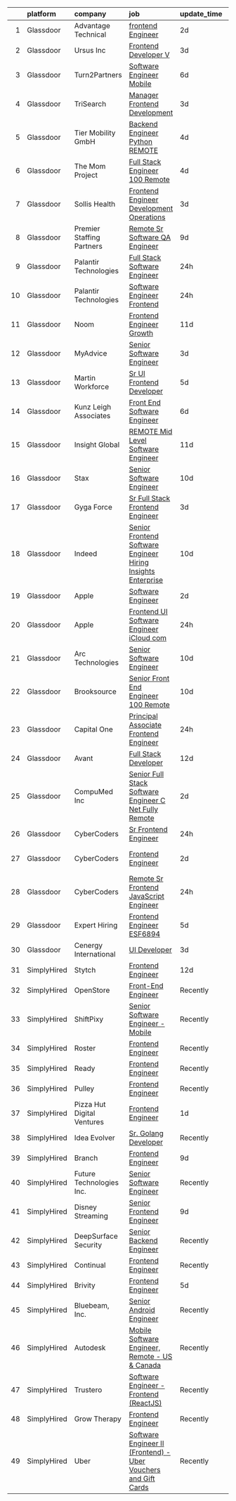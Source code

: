 

|    | platform    | company                    | job                                                                                                                                                                                                                                                                                                                                                                                                                                                                                                                                                                                                                                                                                                                                                                                                                                                                                                                                                                                                                                                                                                                                                                                                                                                                                                                                                                                               | update_time   | location                |
|---:|:------------|:---------------------------|:--------------------------------------------------------------------------------------------------------------------------------------------------------------------------------------------------------------------------------------------------------------------------------------------------------------------------------------------------------------------------------------------------------------------------------------------------------------------------------------------------------------------------------------------------------------------------------------------------------------------------------------------------------------------------------------------------------------------------------------------------------------------------------------------------------------------------------------------------------------------------------------------------------------------------------------------------------------------------------------------------------------------------------------------------------------------------------------------------------------------------------------------------------------------------------------------------------------------------------------------------------------------------------------------------------------------------------------------------------------------------------------------------|:--------------|:------------------------|
|  1 | Glassdoor   | Advantage Technical        | [frontend Engineer](https://www.glassdoor.com/partner/jobListing.htm?pos=120&ao=1110586&s=58&guid=000001815bdf8ad3848fade5c777fbc0&src=GD_JOB_AD&t=SR&vt=w&ea=1&cs=1_3a98e483&cb=1655103786064&jobListingId=1007932385403&cpc=59DEFF8D475298C3&jrtk=3-0-1g5dtv2nur0ol801-1g5dtv2o9pkgu800-1c4608d4067b4da2--6NYlbfkN0CQRQ3eiV4YWjrRS1ho7HVQ9JO8v6Fb3eU0yDOJbdOiEguntuRlpE4-_N6DYLNj-GpVRlBnRdbEr1rylQOgmNWESmwGVUpaTgO1_xp-1jyA9Bon-7S_iNsbLapNemexPLedJXkB5WMBcDvy3fi9SJjJ6G2VwtjFqWu6YSSdLpu21t0rzS7Dnh9IGAoSdfSv8uOm_7ejYE49mOnTcjCEw9kGtqqr1m1F7qhlf7omAbmA4A8EnsJxnr6pmx-mpzWsgitgOPsPYggyl8fOS0yGESK7f5Duqw9fV5g17bYwXrLtGVgBdoNye3U_p2nu8kB7QXmaA0Ic48rSMkTxJRBfUT_NqHg5zxhw3sjhR2x9fnMdIQpt80hOnCrLAfmPPUN9lqD9nIqRWphs2mHTh_JOFAxjGxi8hoOWQ6Te-2KSkBhhs695zZueX5YGm9ieuCDRb6o3Wh_TrpIDZCnWav0CQ0dcCsKevb9D3t7DZ5tgPOsUqb03Ce5-fGF0_YBJhvbVgc4yc9h3GXbax-7VskmXx89soWn-4ON83WKKlcDQyKqDAPAvi-XyjJLeVvK2bLbqHMA%3D)                                                                                                                                                                                                                                                                                                                                                                                                                                                                        | 2d            | Santa Ana, CA           |
|  2 | Glassdoor   | Ursus  Inc                 | [Frontend Developer V](https://www.glassdoor.com/partner/jobListing.htm?pos=128&ao=1110586&s=58&guid=000001815bdf8ad3848fade5c777fbc0&src=GD_JOB_AD&t=SR&vt=w&ea=1&cs=1_a8b9da68&cb=1655103786065&jobListingId=1007930027500&cpc=1FDE87803EF93CD3&jrtk=3-0-1g5dtv2nur0ol801-1g5dtv2o9pkgu800-6e19265e142a687d--6NYlbfkN0CT8vBT9H5mqECx2dfLV_FONLPDKpIRssxVwtj05Tmm4rA5I0VNOPdM1oYsK66ov5qBKtAXQ2mWW4-Ho7SuMQBbukzWVbd9Dl8tFBEXLcj-hfuv3LdSrDYlYDY8T0wNdLAe2nD-dv-UKcG6lKMAHqGU4FJaIsW6vxXka8FZn8KIQhlth6kBd3AeuuaquJ_4eUixFflteib2n_bYelCIFCrAdauQyl1949TFC6gm9Wp8ZF94zVGbfC9DQhneYwRM9veksMjkUFmc4Da6klOTw-DaYslX7_FEvJdnc4zZxVw4HEqYKqTlNY9AyByUt0GCv3Mgy21rZnbX5EDrsQ3jar55b3a0RDCv2JJqrz4CuqccLExwLzHx7eoEUvVlLaKDVJ7vaV-RxWaKMKeAmWN0ckJTbH8rONVJsCdoy6tMvU7nc9Ov0BekqfkEHsj9zS_Mb9aIIQBOfB-nUotSBU020zHTb2XIQQAjcsZR9ZMZaDYJW8b0p0V32qANgx_sR8IxLvUINNdqiqAD2dCcyhE7gONkYZuFUp-r-ZbY6GBNF06nwtqGV_LyzPf-PjnNX3tPyyIBsByt6zumrUgNbJEGTYL1ikWnnHlRYGSNr7VaFf5tjWCDtQ2iIhbqjiiqltaBNubHvFySGJnSJiicA40qyVa2uhCozDwMR8_VdJ0fhfO3zDmGbLQHtasQpSe5hcsQtipvn6FBkb5LBQaIWiJ-W86b79BztcmPPhEspx2PmV63VoB96ejv9AXW0lCXiOCRUOhbOyd6o8r9sa0tE3gfTpons2qvJBEMPDE5W1ud9gI3uYuyhywhtaEW3EY1z53cIt8M9Cew37b53Y50JWbxVhK0pFdDbtsnRnRHM7Wtt30UcuDnoPY3lpJ8tLJUkB9TDuNEKAPzronQbqQdExXm9reHavuCJebg0vV0wuLtlpBHY6dYanqbNCvRY_tgTakTDfsxSZUlwOYuvZgmLjubscTvKKD454yP0pXCibfoS3pzzUrFrPdO2T5ihzotVKzZNdM%3D)     | 3d            | Burlingame, CA          |
|  3 | Glassdoor   | Turn2Partners              | [Software Engineer  Mobile ](https://www.glassdoor.com/partner/jobListing.htm?pos=126&ao=1110586&s=58&guid=000001815bdf8ad3848fade5c777fbc0&src=GD_JOB_AD&t=SR&vt=w&ea=1&cs=1_a42d5eb1&cb=1655103786065&jobListingId=1007920568619&cpc=8795CF9063CD573D&jrtk=3-0-1g5dtv2nur0ol801-1g5dtv2o9pkgu800-978d5e3c67862774--6NYlbfkN0Dc3jGFnFwn2liVCl9Sl5MDTubFyvmW0NjAwwVf1SZ-At_XFhhAtXFeUBZkQK7ZJU52mrJx-y3FWNkxe6OvprR6dS8gwY0j-AwllEfQNmNz09jAKJeq1aGPEsGjd-ymWDzijwXmI_ETKM2YOL4DvaZhPsRrgA4SPvNp0OzLJN8YqyQE3mD3XIAw4dF2ldvmncSw4Z1gJSwlyuCMW3buPCGi66FQDABOtt9xjh3X9j9Drnw3zzoW8QExByj8mMPDsCCjFxc38JJkNqW06s610X9EirXrlbZTdP6MQJG5A77ESV4Un_y_ppzVZ9JQ0kf_J4PFYyHlmHxGotFOrjQVxAuyOZGauBAVf7d6vBuSnlrOcqwKW8lwTbSLzQTIb2BGadKUzYR_J0IQMkquGsDt09C2P5GpWDO00QPNblpenk5uRrPsPsmHZMv8c__G3glA8Xc9HVKUjbjIDvv9iOCSRuNb65QS9dm3_m5xOxQ28-BjyjWChEgv7HSblCho1rrtC8MD2lScB2XHaQ%3D%3D)                                                                                                                                                                                                                                                                                                                                                                                                                                                                                                                 | 6d            | Remote                  |
|  4 | Glassdoor   | TriSearch                  | [Manager  Frontend Development](https://www.glassdoor.com/partner/jobListing.htm?pos=116&ao=1110586&s=58&guid=000001815bdf8ad3848fade5c777fbc0&src=GD_JOB_AD&t=SR&vt=w&ea=1&cs=1_174a22b0&cb=1655103786063&jobListingId=1007930108437&cpc=C63BD00756FD6F58&jrtk=3-0-1g5dtv2nur0ol801-1g5dtv2o9pkgu800-1fb43ddbd16200c7--6NYlbfkN0DJ41dufiW9-_d3VmOZHcpuez4e0Bu4X9T9KlT8_BkKDTCpIQbqk84Vut8YIlTyJcOdefnYfitVKRobzW5NG88V_4cwDMjyk2_WcuU5IBOqVoe13843CMmnekmYzuLZBMtO3Jw3C_1GVihO27h9iyhMm_rpHkx1_xgmOrZ3roYQynvHyf5SIxi4sYdE7adpc5CvYEEfGM4BxjQrhaRLrWztioISjnf_Y4nH6AvCN54mQVNk4Nh0cFKjkcIO9RE7ETgUF0mPrWDUiD5RzLyAzEyPtX7DsdO3RxJ9Z2HMuwOTRSVotEfQazoNtaofYaUtbdZ80tp0yUWurKUWZA2r3nbx3dK1CWhF2GPErXk9Xe5eAhUtHJmiELiuLTkRsq7SehqL9s6sqivx3VvzSTxiqrX7r9L0sEClju9ATvy3yqN3hiWyQ3QQjUqbxzHjQKHgR1xkxobkpSRAQQ_RvffZgolnFwswM3QjPqqg4P4DSOjaSESeDporkNBvvUyF2OByMEZrN3-UnMpI5VzR7Tg2qGy6)                                                                                                                                                                                                                                                                                                                                                                                                                                                                                                          | 3d            | Boston, MA              |
|  5 | Glassdoor   | Tier Mobility GmbH         | [Backend Engineer  Python    REMOTE ](https://www.glassdoor.com/partner/jobListing.htm?pos=110&ao=1110586&s=58&guid=000001815bdf8ad3848fade5c777fbc0&src=GD_JOB_AD&t=SR&vt=w&cs=1_d211b892&cb=1655103786062&jobListingId=1007925659473&cpc=8795CF9063CD573D&jrtk=3-0-1g5dtv2nur0ol801-1g5dtv2o9pkgu800-65c3a6c52570333a--6NYlbfkN0B_tOCTaLK7pkSv4KMSH0_Ee1gDJXJCRwxGY1FT9VtS2Wh_1GheLFkjGLq78LwEcGNO0zeaGKSXLZNfWNCzjtOyvF6Q5aHkBrb5SHG-4v5XQwQwdpO-g3mBkMh-m-mERAJbVNbdCF6XglGDXNBxxeTvwSh4K87B6R6_bPEGdDUXoT5j5HH0s6lISTXK8cqK1-019mWwNQBHHcl99GEx6nV5DpIl2lMkOurQzPao34lpF0N_yAaOTUoz6sx_KQiN38o98Bchn0vIsdFJaa9y5F7WhUTXo_3JoMsRLDlSmeMoIlazv1oVSf4P0AFXYfQWkqVvmduc1wOeJ-k20aqzYx1ByC_x5MQzcUkSSoXu89MnjsobSrCjnqICb-hxn-FEhLJYzY3ZZDvf4PAIwlc1TUotbC9pWKDcdeO-1MLMOJGEVI-5REzSmfzAfnSDsnQ9Z5gptqUXUdtuEXdZgX8H9KNltmivPjIF8V-shnvsxOwwYw%3D%3D)                                                                                                                                                                                                                                                                                                                                                                                                                                                                                                                                             | 4d            | Remote                  |
|  6 | Glassdoor   | The Mom Project            | [Full Stack Engineer  100  Remote ](https://www.glassdoor.com/partner/jobListing.htm?pos=117&ao=1110586&s=58&guid=000001815bdf8ad3848fade5c777fbc0&src=GD_JOB_AD&t=SR&vt=w&cs=1_4744cae8&cb=1655103786063&jobListingId=1007926574542&cpc=56C4EA4A1A191A49&jrtk=3-0-1g5dtv2nur0ol801-1g5dtv2o9pkgu800-0eedc47b5d8e459f--6NYlbfkN0BDp_epf89aHDQhKpPegNJQ_ldQpEFZQsM9OcONMGxWx6pU56EKHF58QjVdAUvn2gVSZ3J5OnRAfhezFfkEcXimapI_2MM5odiVORnmYH9NdH0VKIACK0uNa8YIzBsxA2PRaFBkrUk27LWFY7YlvhjKx-kcKizDm0vcZG68BGAo5pcGqWGbiFOUisRlGAL13CN0UfDxz-AEanMxiFAwOPbUuj4bX0_TYhoqfv2gsgPjuIrNm4F40lUKYBD4K_hxP87tJJU6JuCMrnNfQYDtukMjnTN4M3w3e74lJnZU3Di-tZYU6Qw3nvBMQJV0UMXz68gaT2u892oNVg57ZdflFEhYJL8dCJFV3g2HfR78Qe6VsIv0mhpj-S-xjdhWZbOBr-w_Xo1T4ZW_x5tcqXniMrAgeAG36PH98pc0Yl-CN_Ljo2Ow1udzCXttZ6HOWDpCyd_T3UR1ZcMKPc5-K-ph6u-PMDxV2BD5a_t55YsYpwE1zUcdLf-guqpcrKVpPqTJjFu4koFWoPdGdxPPKSvy5W-CmrnJOEHzi8rsOZoMRb2L-5zwHWoCLF9H-H3DYi6sWOgQBCj7jmB9dQ%3D%3D)                                                                                                                                                                                                                                                                                                                                                                                                                                               | 4d            | Remote                  |
|  7 | Glassdoor   | Sollis Health              | [Frontend Engineer   Development   Operations](https://www.glassdoor.com/partner/jobListing.htm?pos=101&ao=1110586&s=58&guid=000001815bdf8ad3848fade5c777fbc0&src=GD_JOB_AD&t=SR&vt=w&ea=1&cs=1_c5a881aa&cb=1655103786061&jobListingId=1007929709162&cpc=AA7790897323AD50&jrtk=3-0-1g5dtv2nur0ol801-1g5dtv2o9pkgu800-612657cf7cfc80ec--6NYlbfkN0AskZT7SB6kLzP2TNIiysP2VthSGSlW3Ss6H3zkxWAVpFEOZOG6ZkM7mIbwqoBkcUkCkWuuS8xTNGIjTgZ7A2lDVq3zkkY6hCiX5k3JsgTXzY3w-ebWtGemUuz2PLg0laOo5h-Yz7qvIT6Bi0iVQCUwXdh9RrD588-r0_cpCNtBR2Sk3YP_5xajTo7jM0xbCVNx7-MJJGPeCCL-peNfTiBS7XTVO5mWXq0qGV4IwKm-vH4IEhYZX_mSrw5nAQHn3ibEhvjA0XC6mdTE_JlE0X_1uOGuGuF9GBsksfzrUe1P87myBd2yVw9tEQceCgOf5yCxSM8pPY8h-cReo6bhOBp-7xm6gUV5TRraOAMShNx0TQRgiJjh_AWjBcqzhbZuWoLwBoBng41pGgqQ9I3nPPMaIeYtVdLKqaDTNpuQ3rPv9JCOSuzI_ywVlR12wgXy1tI7emqdu982iopwsS6vTdMw)                                                                                                                                                                                                                                                                                                                                                                                                                                                                                                                                                           | 3d            | New York, NY            |
|  8 | Glassdoor   | Premier Staffing Partners  | [Remote Sr  Software QA Engineer](https://www.glassdoor.com/partner/jobListing.htm?pos=130&ao=1110586&s=58&guid=000001815bdf8ad3848fade5c777fbc0&src=GD_JOB_AD&t=SR&vt=w&ea=1&cs=1_c7f27a7d&cb=1655103786065&jobListingId=1007916760712&cpc=7F6F94E2229B3AB5&jrtk=3-0-1g5dtv2nur0ol801-1g5dtv2o9pkgu800-edd296566df90fb7--6NYlbfkN0CyyT-f4oNMZz8hL4LR6EcDrl5vB12i7SyJpvAxFYk5ESjE9CwDanhb7km0chTKgrmnRsv7qmGC4j22yNDzX4D0Kr1--TxAC-9g5IYFMqkGj7YXomS7Xm_RO7Mi-aRhPqwJtezWP5To12Af4r35-_TVZCM-Karv2xZ1gj6bCW7UO_w5_uvdzWuL_r7qjltBJ7UaWqDgoFNN4RvD1qaXAyq4SHo0Bk7MuguKlg8-XpR9HPRHWhx5_JZNGYjj48YiVIlBunVhGoOSPlfcsyOdGbl2c5DMwVSmYivB4SGafV_D8YSf1A3l2wmgxECw1X99-lbSnz_Qtfsha9E2W75PSiruTIVmbG4S2iXuvZ0LmDIN4QWVlQvsSs1aWCr77_pFgFEpUPyw0PVFVJYNs3z1IxTGyPufzt8msHXULVPi-aCnLXP3uO2eD8dBIsF3I5Fuv0S7N_QnvBSMh9NjOj6RpFer0Y0NxdJWqTo5l7x2t3uBUfF9j0obldWwMSoGlz7NSq0IcCuHIQti6gbSedPtFgOc)                                                                                                                                                                                                                                                                                                                                                                                                                                                                                                        | 9d            | Remote                  |
|  9 | Glassdoor   | Palantir Technologies      | [Full Stack Software Engineer](https://www.glassdoor.com/partner/jobListing.htm?pos=115&ao=1110586&s=58&guid=000001815bdf8ad3848fade5c777fbc0&src=GD_JOB_AD&t=SR&vt=w&cs=1_4b29f668&cb=1655103786063&jobListingId=1007934686985&cpc=BAEB662971763A76&jrtk=3-0-1g5dtv2nur0ol801-1g5dtv2o9pkgu800-cbd26aa1cbc05566--6NYlbfkN0Brd2bbJv--kwJLf5E6dthOUocw0FyT9949Kzz66cUevmgVuLUFWYj_raqBL5h1rfajm9e5xrQ56Nr18KsFY7aoASKBqofqgKVGWaOHKeTfEeCAfXwet8Q53w8WGrf7QHjaXWz05-cocsyBNiwDP-NdhuERxBceBEve3W-1uNVcSmTweNFJ5DmUvWPvN-YgneLxsurjkIHXx5yw_osCshz6S0kPfTRQZpDJE6-xGCBy8a-UewP1xnQM76HBIUWL146OkPmJAXOlm2X7irhtD7rsxhSDh8fA6NCTNThNY8wpowh20kbMbl6cfwRrJrjQE8twTLIQvEXxiiOBXyf3uSIsHqfz3rbarHxDo2DH5ThfJ2gHIL7rVJtpSTmSBJWf9h7dS36A3Cp8Uhk_8MVakOsivOupkFzCs3ESX0HWrWqWFyr6l1Ylkceu)                                                                                                                                                                                                                                                                                                                                                                                                                                                                                                                                                                                                                | 24h           | New York, NY            |
| 10 | Glassdoor   | Palantir Technologies      | [Software Engineer  Frontend](https://www.glassdoor.com/partner/jobListing.htm?pos=113&ao=1110586&s=58&guid=000001815bdf8ad3848fade5c777fbc0&src=GD_JOB_AD&t=SR&vt=w&cs=1_eeeba762&cb=1655103786063&jobListingId=1007934687028&cpc=44CD5376B8534B8F&jrtk=3-0-1g5dtv2nur0ol801-1g5dtv2o9pkgu800-d281f8212967dd64--6NYlbfkN0Brd2bbJv--kwJLf5E6dthOUocw0FyT9949Kzz66cUevmgVuLUFWYj_raqBL5h1rfajm9e5xrQ56MmZv13OzL5EBoVHQk0z4p1RYBGp0Q4TLIRASxy8v0rb8DFFR6vmN1Fqr7zkWuH3Fq2Ap4TK2FxBq-xi03OwaadP4T5gM-u0cp_F0JprbBFJQvxMwJ4D9bJe0NKsRjZ1gbdTzqSq2BXFO8QoOvAJb2kdubh5-3RxGIDaSm5IIY1pAbHkhs6LKIpEoV3TFjhlHnjC_Zgeq3_ULB5LqZlybb0sujMqTbfuXOCD9c5v9kIW7yOW6yNf-xJow46-rxs8kqVR-16UfUQFjcocOo7PZmReItOXoy3fY2i0zlQMMyWQG-B4qkvBbMOcb8zM1HYeB4ZHIJJDCRLqi9oIDMAni-W9DC3l4COb4CihSrCEqgPW)                                                                                                                                                                                                                                                                                                                                                                                                                                                                                                                                                                                                                 | 24h           | Denver, CO              |
| 11 | Glassdoor   | Noom                       | [Frontend Engineer  Growth](https://www.glassdoor.com/partner/jobListing.htm?pos=109&ao=1110586&s=58&guid=000001815bdf8ad3848fade5c777fbc0&src=GD_JOB_AD&t=SR&vt=w&cs=1_dd80cf08&cb=1655103786062&jobListingId=1007910128941&cpc=DE56C24FF6DEC286&jrtk=3-0-1g5dtv2nur0ol801-1g5dtv2o9pkgu800-69a67ca697010a4a--6NYlbfkN0AjMFp_ezpzrHLr4sq-SQAEo_r3J9ONvXwdD9Yq9WI6NcwPtXUXnbVJqOWqEdib6aCtGmnFVacY0MrZNxmFwRUru4m80FTLsTddlTJk2Svs1Bh8NMr04BZnl7TTvdpxLAQTqlQmwjXNg5PZcecoHhjZfsy0-yrEcNJPgvw7Gp-V7J7k8L4eUIzRLweVmR18GoZF_SX-g5D7DzsuZBCjezmuV27diSncdC0TLhevq48EaluxzzwSZiFH9wffCw4f6XqAtTL2v9kRaN0VqI7_05b4fUzNMvMDxviy2H_eUAIS9z5unTNMhPUBRMxumueu32fYoy_NCI75MUnfMyn52SCWc-Dn6Tmq7I4LwFBHQOJiJ48p83FDczIY1FRTzErZeGX76A9xIydV-0Qi5DcfBMCRxasXtcJBryYXIhmceCbyAOKlSMbJE8FVuqGWMDIu5edzMHRQx8l11VJS_VaonLc15Hpsakq3mJUQumiSKe5NOZH344MouYl_xjEY2x9526fiYGSkQi4sSg70avKUyF6U18KEZ1737vz3HrphRtEJRX_5CXkVKxiteQUh81s-tiCwKf692ivGuFKJ6BbB0kmmgSdvn5Tpcos2hKp_dYWjrKfHU3Xwt50ZImMEcfbfOMyPmes8OzxezSRsNS4QTFVAoAAyTnwQNiUiA_Kr2ZiSxcjVoU4c0ETorraWsrNrvcxFFzfQgiJ6aH0jR6lZTWjZmxofgrTNiu-MFaA9x3AN83AaMFAhJekWYDqKDpZKsrXS-rdAPiblor7iWYoieOitwOysjfDN5CyS0ZzuYh9uK7K5lRkZ6-wZvqE2OZqvNwKkz1YwghTnC327DcBXlun4eDIDfhebDaPKQ3j6KUFAs8S3ESpzEG5EHHqjUh1KrkH0D-gVm0onbA%3D%3D)                                                                                                                       | 11d           | Remote                  |
| 12 | Glassdoor   | MyAdvice                   | [Senior Software Engineer](https://www.glassdoor.com/partner/jobListing.htm?pos=104&ao=1110586&s=58&guid=000001815bdf8ad3848fade5c777fbc0&src=GD_JOB_AD&t=SR&vt=w&cs=1_4bd717e7&cb=1655103786061&jobListingId=1007930544496&cpc=0AE43CF55DD5119E&jrtk=3-0-1g5dtv2nur0ol801-1g5dtv2o9pkgu800-4ab342d53e745904--6NYlbfkN0CCbOqLFAkE17MDkfB5QkeK_R8bo7qf9dndHNr_grrY-FaXAyxrjkRYlskPYvUo0nh1RlfzUaqxvuCMumqp2oqj6NsgjGtkpMjub4FUVoFpJciNMCfeJtLgmztq6wq6TNK1yTrzb9_GeX6dJa7nSnih9VijsCCRM0pBfYv7foGbYOj-uXLDHmksn15P2A7gCE4ZsjG50aMYmrgO5ASsQRAib53C-uGGbooWKou209EHB8c_ajYlb4oULSJ8KEAC7xT7lWXUltoIWTpolw4inHfMUTIMA8uOlsZCaxY7sKEFq-dKYTRXF3cmNshDKVqox25kheZ4zpXWImYdLtBnWpKJ_qnby2AVVfYiqjq5y41oDjLybS6fE1AQyFxwpPKkpsWmCf5rokdPvRC0tzMKsdSRfYN_Prxud_gixZMERojKJfaLXpCcSUCmwlSXnITZAaM%3D)                                                                                                                                                                                                                                                                                                                                                                                                                                                                                                                                                                                                      | 3d            | Lehi, UT                |
| 13 | Glassdoor   | Martin Workforce           | [Sr  UI  Frontend Developer](https://www.glassdoor.com/partner/jobListing.htm?pos=112&ao=1110586&s=58&guid=000001815bdf8ad3848fade5c777fbc0&src=GD_JOB_AD&t=SR&vt=w&ea=1&cs=1_d62adbdd&cb=1655103786063&jobListingId=1007924178215&cpc=C17E88BEEFAF6676&jrtk=3-0-1g5dtv2nur0ol801-1g5dtv2o9pkgu800-52d0e025fd71f8fa--6NYlbfkN0BAnXLjUwbR7LBHhCcBSn_NgtH3YW4eF8cFpakyIhC5-Xqkka0fZ4k23toJXCoLKcl8qezvvOt6l9i99Pof7x6ngYcE48DAvNGy0ZQsDEsgF6a8pCc2JVv8EwQp74UnDAtmsXTO2trqCTklgaG3jB4d8rsbs14O5OV3r_a0SndBhT0I0CRqaVSfQ85wWkT4wn9GcuzJhwiuIhrO3pdo6wpSDBtkRzS1me_hGRzsAlrJYYWOEFTYW54U7deaKKrmIkU1Eo2hUQVLbH_E8qMSzyX8Yc08BesBIPzL5q1OWQB5j82ahFfWteeAFva2P85lEf1do-Pi8ATbEfetueYRSmx35X3SMYIyPSRy_BS1lbHXHUuCwZUK4ImYWkmfnwbAqgxibZOfvuukOMlJsoO3pBJyL7vAAnzMQQt-QkNKnYup4aadppqa2qrXtUpSnoXjF75t7nYoiDf_xCElFZyvLtiydI0d6NarlfZ4d0JeLY6ELueh8ZBHRKWObctBeTeoVNlywpRW8zQkWQ%3D%3D)                                                                                                                                                                                                                                                                                                                                                                                                                                                                                                                 | 5d            | Columbia, SC            |
| 14 | Glassdoor   | Kunz  Leigh   Associates   | [Front End Software Engineer](https://www.glassdoor.com/partner/jobListing.htm?pos=106&ao=1110586&s=58&guid=000001815bdf8ad3848fade5c777fbc0&src=GD_JOB_AD&t=SR&vt=w&ea=1&cs=1_41622fce&cb=1655103786062&jobListingId=1007921014497&cpc=8795CF9063CD573D&jrtk=3-0-1g5dtv2nur0ol801-1g5dtv2o9pkgu800-c19d9ebccc4ef3a9--6NYlbfkN0CG0MOFnlYlPQ1Ern0f6lCNr2JCUFSORbPgdH34SplLN7hoBEtp_0PRK-IYXHBkYDzl-DaRLyzOG_Dcx-2NP1fCwXA70OatxoIGr37daSx1IyH8KM-IJ1Tc9qE9-UOtxAFamSA--GwEzXE-boS78acIxUwQg0t0owvCTC8yoxnb244s1CP_3GWOO6AlmG2u3Il9WrxSq85UJMGsPhSVoBBYAEpV-CHB7H_-MRQDpknom69FCwkXCHbuiStRkinsNum3mPDvNS3HXhezmmURC2RN72WUSmaO7ndAHYcu9UiIhUBQgj8cep7_XJCZal6Y4Pb-5qqmDhHg6CZ6iNpW83PO_97N1HS8YPLDHpAPPJQI528qLcSzRRlCEdLTtSsFUCcdW7CDfMQoFdzGD9qy4PvN7fpJccx2Iz6b1QBX6sTWpTld6mN1pCsFsaKMK3BOzqC-Ii8G52yImr8sSPuQq0i8B5NcQ4ZtVE3vPs_jn7zuzYGiFigzxalimAjRHOtgMhw%3D)                                                                                                                                                                                                                                                                                                                                                                                                                                                                                                                              | 6d            | Remote                  |
| 15 | Glassdoor   | Insight Global             | [REMOTE Mid Level Software Engineer](https://www.glassdoor.com/partner/jobListing.htm?pos=129&ao=1110586&s=58&guid=000001815bdf8ad3848fade5c777fbc0&src=GD_JOB_AD&t=SR&vt=w&ea=1&cs=1_a8546554&cb=1655103786070&jobListingId=1007909331941&cpc=AC285F3A3ECA6BB0&jrtk=3-0-1g5dtv2nur0ol801-1g5dtv2o9pkgu800-b7dd984bd5d48eb8--6NYlbfkN0BKkHZu3wF05EeDimN_p6sYpKCMArvwa95YdH7UpkaBCu2g2OpkFKmYupHC6ru09IPJgEHFCM_7Tw_kgeU_8LG6BepXXt1tFqippS0sYcPdR-KwhWpfsqmKO9yAYNVE3UM1rnue--B4BzP4NusXAOzDvaCcUtMuuFHAkuIEOnoPNtGuOJQclWXUXrumHWL84PGx-cbHwr7k81oW16sVpkiWy1QbvMg8ffqbzKrPlffVp1QL40f5Hnw-CyKyqESS98xT_gG7ylVjuBXqN0r55_wNPvgRk8AvAUW3s3FUI690Q5UlOk4zW4ASlTA0PBfuTJlwMfsCbrML9H-1gn9Pc-c6ugpz7VY61svC8X2-sdEX1jLE0Rtoc05VQGv2y2SmjZfjgC95oIlcX0TtX8zhreMdDtAyVHX7h2SM4ciH5doUhhIjfntkV6rEMMXLTZhLqj1CEMHTe6g13UhXC__o8ma5xPECZXS7qmtgNXVKugNNrWWqJWnnE4in7RTUr6842QB8YHDRN9cooPqhdYXB_80R)                                                                                                                                                                                                                                                                                                                                                                                                                                                                                                     | 11d           | Remote                  |
| 16 | Glassdoor   | Stax                       | [Senior Software Engineer](https://www.glassdoor.com/partner/jobListing.htm?pos=103&ao=1110586&s=58&guid=000001815bdf8ad3848fade5c777fbc0&src=GD_JOB_AD&t=SR&vt=w&ea=1&cs=1_a4d978c7&cb=1655103786061&jobListingId=1007913595331&cpc=39EF89E0C6A5CFA2&jrtk=3-0-1g5dtv2nur0ol801-1g5dtv2o9pkgu800-fdff5e42545d7dec--6NYlbfkN0ALcuIyRlzerC78lWIaw8kUTRQHvNlW6IuMHNZWRyhpwa5m8O2bMep8hV6AUE2uXVmtZTVH7wKCTvgMM1o4Q56HSR4EyhpVJe4mnibl7hTiH-Xlxd_UDx9ZnvcUclLLPMZAVg9IMWMNmSjaRn-2FBtf4HyLD80fEpkITStqMHmqTVxWdgqK35aPEx3ACJ-Ev7gtUsnPZIAbmqd10chYsR1h47TkZrWAyXY9DaUkqENd6rw3K6MTszx4O2mEan0E-DXV6RPZTIsrGSUdJBznX26dYG67Bfn42R5u46KV_gYKMfddqqb5p8J824_LqJg1iSPJ1nlFK0UkHLAUbr4C2Gwn7Gs1THWqc-UfYs52Rh6hB2K9HQ7ELETyx7sZqO7mpaV8ORVoMcFB3dHi41wbApePHG0R88u5Gf920EWFp5TclSep45Ehe8nmOXHXGHxFtDkwMu-eLqSEY-P832eVhvOat3pfgrjpSGI2icV5CUOWZA%3D%3D)                                                                                                                                                                                                                                                                                                                                                                                                                                                                                                                                                   | 10d           | Remote                  |
| 17 | Glassdoor   | Gyga Force                 | [Sr  Full Stack   Frontend Engineer](https://www.glassdoor.com/partner/jobListing.htm?pos=107&ao=1110586&s=58&guid=000001815bdf8ad3848fade5c777fbc0&src=GD_JOB_AD&t=SR&vt=w&ea=1&cs=1_9dca421c&cb=1655103786062&jobListingId=1007929120124&cpc=45DC3EB807283E85&jrtk=3-0-1g5dtv2nur0ol801-1g5dtv2o9pkgu800-80e499898720030a--6NYlbfkN0D595pKFLtG2arftsrV6AW5PB0uob0t3WrdpShoHvrzlvJPwCi1teKoKcV-itBsElag9uSQFvXI-7uepiV6Zg9BVuZLf6ro8VwygK6iL97opNzwTKpIpqGGJt33vaFexKY4yMERHQWuWq8t6RriO6l9urUKWBOqJvdLTx1p6qRyvSfGBFoCUWWMc6YUnf81fLUsiAKJWbrs4DcTTNwegbkKCBxtnF3Z2ZcnVxoIVoNwZSQL7MtIdhhYma9acffXC2hWraMRnroBskKUgxef-5h0gNn5ffjPLYu5SEUEu4Q3blwhV2SABNGT1pEbFvMkgwY_fKK5LfAYPjavQqOmDIezHbf5-G9jrSUggUjeDZGfELvVfgT8fuasSQLLane-8WjLC9gMXXa0GV2aH6sbB6vKMtLHZqcC2Fvgv_XhEi4iT764JlSUgLOMAIa7boF9CqV5lIaRxN-cWRp-ZfF4aVhEYBZl_cylPkO_CdbpXE19IyEWhZq-IFxyKO7HC2TQr24%3D)                                                                                                                                                                                                                                                                                                                                                                                                                                                                                                                       | 3d            | Remote                  |
| 18 | Glassdoor   | Indeed                     | [Senior Frontend Software Engineer  Hiring Insights   Enterprise](https://www.glassdoor.com/partner/jobListing.htm?pos=105&ao=1110586&s=58&guid=000001815bdf8ad3848fade5c777fbc0&src=GD_JOB_AD&t=SR&vt=w&cs=1_35a801f9&cb=1655103786061&jobListingId=1007914193710&cpc=009A9C8147DF705D&jrtk=3-0-1g5dtv2nur0ol801-1g5dtv2o9pkgu800-601967a0fedcf26a--6NYlbfkN0CiRNM7CVr8YueLFKlzwbFWI0o7IjV438l4sVrvKZ0flpURU_mqoI8E-VxPfg2eTCEQlqrYmweRB2nUyRnuyR_4Gn6Njfq7Uqo_33Yj0AaxlrpcFhRKm3ToVP4-MF4tKya9NymsEtKgcLSyuoTgUi5GZrXg52C7BV4cjBj5B3fUs6ebh4OnU20xillTV90iIRe6vFcuEczZBNW3XJlEVKJ88-kWsghE_xVirlb1MLNtNWF8gIPFfkLdETiuR1kwBv8FlV5Vh2GZsm3a66kw_d4NGbAqcOzvbSRu9ywyVth9KrdkCAZTzlne696rGsQlaB4GJ6UtAIc1UmjVBwOXrzY8BmHB4BAcwrIBM71hQWTW36OSZhikkq2W7wrATSWcI2LQMyhz-geJ56ctkr5JuZszdSbCahWaEZVjbuoqMxGjgxM-WI6wLV3TwK0d8UAI3gE8jo9v18GHbG2QA70tzeMgdk46uYt7JiXFOyDvBoS3SKMaVhrjpZXHCKFccF4EM-cjKZpKmZUwJpKcZCrN5KD1)                                                                                                                                                                                                                                                                                                                                                                                                                                                                             | 10d           | Austin, TX              |
| 19 | Glassdoor   | Apple                      | [Software Engineer](https://www.glassdoor.com/partner/jobListing.htm?pos=122&ao=1110586&s=58&guid=000001815bdf8ad3848fade5c777fbc0&src=GD_JOB_AD&t=SR&vt=w&cs=1_a0e48722&cb=1655103786064&jobListingId=1007931319473&cpc=F41FEAB56D215062&jrtk=3-0-1g5dtv2nur0ol801-1g5dtv2o9pkgu800-765de13fbad57a15--6NYlbfkN0BvKrLyj5gPmtZO9T8euul8TCxuuKNOtzRJOomxnwSEodTz2Bc-sPZlO_uSwsktAei-boHbG5pHCNPush2_Ndtwx60oUuMsspMrJ1UUFwAJiTsWWApQ2kHDWZI41vVSlv6R7UfhheR8P7qaEviV5xhLdCS5OG6_2xQWd2RYlvxJ1n7zHDNQd6wuZ1NJzg7RMUR1uaY1kkfFlvu1lRkrZzfAAfFpg2dZbH-_iNjAdxxz62D1oRG80cIae7WNpDUzxAUO_LIaKnikUEKm-13XnkoMYa_X4fO0zxupIwbWMsycrUEyvi3ar7w5PQTtBrcovMevlL0ZK7MTZ6aWCldGRVPupxGY3tJ0vSjxPKOaUmzbZSQCEOEGH-RvY8-eSpmJHFciFYqimaHy5QW86NIndxtGcloc-KL-azTOR_OxuL2lBNPQahkS7YY2rZfYXZq1SyNnXlrnH2X3T3qz0dvyQduWESNDgGbCtSn6xp64nWMXTMv51lCy3ZKRxr8Smpx3Nzuw3bgisMaNxarI2KeLw9vCf0vg8ueTZbPP1tYIEQZrrSTjNrDw6HM4M9sKVhq9v3rE9FCkfnzdM9R4h-fVYQpICD2YdOq9uge6W8jabcpLuNo0wSjc6HAgUvOn3yUNnnajlZUhFDjFORVnmDjnOGB2AONzWPGm5AGnMLS73xPH8XkS7yi18KhWlxeHBZifFCEGfJIameJj0xGGqcj0wXA69HqEd0PesugychkBr_c6nDxNdVFRpJJo1U3wf8Y6K7UER_Yg5Wy3cPH_QCJc8K0GRdNecvap8dSSL16X6puw83jv0ga2XC87wRrrnvfCtx-BQiCFwci9Z_t2gLMG8k2G73j6Uwx88YsB-8pyruIvjn22DEcb4kW4uYoN2nJ3ccJO3Txm9terpL2tq4C1vuETEGfyc6KGK5H4rJO9PHJLgxS2VqI4PpDw)                                                                                           | 2d            | Cupertino, CA           |
| 20 | Glassdoor   | Apple                      | [Frontend UI Software Engineer   iCloud com  ](https://www.glassdoor.com/partner/jobListing.htm?pos=118&ao=1110586&s=58&guid=000001815bdf8ad3848fade5c777fbc0&src=GD_JOB_AD&t=SR&vt=w&cs=1_f795d71a&cb=1655103786063&jobListingId=1007933516461&cpc=654405A9B1E0A9F5&jrtk=3-0-1g5dtv2nur0ol801-1g5dtv2o9pkgu800-9a39c4e9b747a9c6--6NYlbfkN0BvKrLyj5gPmtZO9T8euul8TCxuuKNOtzRJOomxnwSEodTz2Bc-sPZlADHp0xxmf8X9DiEYtj2ariuPeTad4fXfkOgdbyoEb4Uh8NW27e38m32Z6I0c_dbczcF98FyzUoA7UuAl5ZQV-DBmqVgzUm72yTkWkTbFaxCFr4mppC5gXRhC4htCQrwWUS5u9Vc2WbKb7u3fLDlIvFcZCJFaFxgLpZvnbkvWxwPFsVK7o3eRUuxNqBdBbxGZk9iLwVIjpGmQENJCPnwN-C1T_MtJzXqE6nLsP22Bmgr626otGpwt4Nxl732jrsAYpbaL0npbMHVrX4tGMBiiYFawmsP0F1Nd_2JsBCBuFh8-8LvCOJJYycY3sW3lufjuW3oZvxf9HpO3Hb1sSO1BJ_lez9GyTf36jbWXVNLRBqygJ0DcEiSmKJEUem13yWdZrlkGARx7rA4gd-ec5Vg9mefXqApSd4se_TLmKzh4I-LGun8UYRGV68KGuCE9iuM7E9T4R9WLs4lSRKxIEB0O1SkMGg3uqbfELyevcU10KRxSOd4q4JP9u68dwz_MLu34BOxpxxTmejMlWIZGzYx8ziXsjptvyGkrANKpMmeHkm3NMJ16yjZPkiruCTt8xsDSkws42IIPpjLIG4GWfwI5wAH8QZpMxietAkAT78z2xyLrorqDSyJTxNQAfuKPXz0DZX3oejyeF_KZrJGuXRHJxGqqWmj8rijonIjINk7dwmmNkL2nKaDLLe1HUeq0laYzIo0yump_ZrTCLybenW-RyROEMSqekHILdWQoRNpF4JPo6U-5jdOEHxVxlr9D2r3b6yqPB5agT6YlmL3MpCnV3DqLpWXK5ikasBaMlOhvhARO45_VoQcQWor5W_1v0WYb1BNOwLN9-a-2lgpRzE9EjQXzLPGYuXY17dfaUz4TRTGOLqyJyTVSev1hbnk364NE8lY26FLmm0kaw8C8FNEOqkAEFYKMw18UwhCjvjUNdoRDMXwBwQak-g%3D%3D)    | 24h           | Austin, TX              |
| 21 | Glassdoor   | Arc Technologies           | [Senior Software Engineer](https://www.glassdoor.com/partner/jobListing.htm?pos=108&ao=1110586&s=58&guid=000001815bdf8ad3848fade5c777fbc0&src=GD_JOB_AD&t=SR&vt=w&ea=1&cs=1_3756a5c1&cb=1655103786062&jobListingId=1007913229789&cpc=63E4514951618C5C&jrtk=3-0-1g5dtv2nur0ol801-1g5dtv2o9pkgu800-50d14b18835d4ede--6NYlbfkN0A67EbyqQZ2m7633xFuWhEzGHB4JWu7JYf7ZqKJexKnq5hPIj1Oka7zf-adMG80bIZZxahOKYoMEoYSq0PDDSuHg4lhhTuqHvqcS4NTcWtnZ_PlRjT1H1ACxBs4p5ZFluJuP9iS5Z3uHxO07ostjYhE6tOF1UYyWCoaCjuFDo5XD9aLMG0Np5v2tzbQIWXWwmaLufuiNlo_uMeQnDbkxvYdgTJIQV6WaWDGbKUIlaOI7O3nCn5hOnqEGEAWtcFtj5eoHY1pq1tNp8e6iPzY6Chn1HzK_lXEeOYBKY1nyRjF1eKGGsDCozxunGyqra9A4SobXNHVuh18wzNOv4wryDXenLj0t4Jn6mDrcmYoxD32IEEl874FGMw6Ys0NcpJ7thAGQmUIqBOBjA6WhLZIb7F3LwArNayNkE1SYJxPr2C4RlUAlOuR6ZMMAC86cx8dOawbW72kqOHX3F4So7dMUq_yAsrOvRl3LXPHpaEVxWk7otxa0hwHehu1A3tU_GCYsd1CjJUosur4cg%3D%3D)                                                                                                                                                                                                                                                                                                                                                                                                                                                                                                                   | 10d           | Remote                  |
| 22 | Glassdoor   | Brooksource                | [Senior Front End Engineer   100  Remote](https://www.glassdoor.com/partner/jobListing.htm?pos=123&ao=1110586&s=58&guid=000001815bdf8ad3848fade5c777fbc0&src=GD_JOB_AD&t=SR&vt=w&ea=1&cs=1_2e81259e&cb=1655103786064&jobListingId=1007914319768&cpc=155EB9D5185558AF&jrtk=3-0-1g5dtv2nur0ol801-1g5dtv2o9pkgu800-50b916ab330e7d87--6NYlbfkN0BhNN3PPgKPbTMZB0Y0J5JTZS3FnMM-ugqbblX4_m-srDJielPNCs_lvQXXEB0CV7N_8dtgsTLFHg7wSeyKtdDj0dJ0nf4e3ORb9hWFzDK4-hE0CQOLwVgBqBghsvEt73xk0bAEsCswHU0E4Y5ZSsdszkLCchol20ve18SWpkRYG0T7iKg_gDdfE0OncHW7-otit3KSIx94yIHbrNxui__p6LWQ9Llvg_8IyZ7iyMIAxjWsatVYimn4Xw2R673P2QMO3CnkNOFaMbaqgUJGEgw9Ck9F5FG5MU22bNqJs_oCvs5rXE4219bUyo4D3bAtAQL2gxoJI-mwB7yJXXG7nM3dNGwQQB9-dezyAGkocCIWJCeV19LOL0jiy9HED8TpYAJQBi3Qw2grB3YbIuVZUbQNnqjFcCRcBY6j9cHSuUSnEKcUoaIraAgFzNhq_vVK8jAL5KLjjjpgv-du35QTqdNMrK2Zg9jpXG7Np5IiuGYuMwUC50jeOtnaf6cUNojFViETGYjnCroWV0sbDhqRomXV7he6BNPLwtU%3D)                                                                                                                                                                                                                                                                                                                                                                                                                                                                                  | 10d           | Remote                  |
| 23 | Glassdoor   | Capital One                | [Principal Associate  Frontend Engineer](https://www.glassdoor.com/partner/jobListing.htm?pos=102&ao=1110586&s=58&guid=000001815bdf8ad3848fade5c777fbc0&src=GD_JOB_AD&t=SR&vt=w&cs=1_b13705fe&cb=1655103786061&jobListingId=1007934661178&cpc=2C031D2D3FF29DE7&jrtk=3-0-1g5dtv2nur0ol801-1g5dtv2o9pkgu800-9b49218f11446b12--6NYlbfkN0C3j_zLGvpMLCdiZ0WC46XqVTA1VMZzOzKXPhAXwYlrNb9EbKZEg8x0tL4Jn_n-27WTiZOG9rFvdZMafgCKFh8KAGnq5Fg2kmVvpt6XBtzq_SEJ8czX9H26fqPKSmqBm2oHVt8W62VSzfbV_2nzy0hhqQadQ4SzHeCohn8CzUm0EMZVzVV9QbQNZdDIjpfpCqbBdI7UcFbAsnBLq3doD6JjSbExstt7Af3jDUcLtf3wc18kV4gQ8BW5FYpllhLaXVJMAWJbR1lwQ0ujkaIKIogDZE8j4Qy28o75dZYkP2_n6bKTDvDzI5Opc6gV7wrw4FFUrKlL7TB4PQKumM4KLx57tpk00Syc65w4imRBXziXqSF8pPVB99BJsH94B2OtRZOUKBTQ7KWzDLGJ_SIvw2crp06W2BW3XPUs58dwlpaLZmENmg-PoI5UrTValJiZQoo%3D)                                                                                                                                                                                                                                                                                                                                                                                                                                                                                                                                                                                        | 24h           | Plano, TX               |
| 24 | Glassdoor   | Avant                      | [Full Stack Developer](https://www.glassdoor.com/partner/jobListing.htm?pos=114&ao=1110586&s=58&guid=000001815bdf8ad3848fade5c777fbc0&src=GD_JOB_AD&t=SR&vt=w&ea=1&cs=1_22030de6&cb=1655103786063&jobListingId=1007906357629&cpc=8795CF9063CD573D&jrtk=3-0-1g5dtv2nur0ol801-1g5dtv2o9pkgu800-acc705ed290351cb--6NYlbfkN0CZpqIKI17rmnMxlDxCB_pvW0EeGFzdeY_-PYIFBJLTKbPwcgo1WjOCDlf1aXx9n64--01vR6VxKZW6rCHR06IiogSAcB-9Pul-SYELIZ_BN8gz8szxqLUNlMyFeEEvre7VNcucvFn-7LA5t5mtSB0nMb6ktStJHftKroA2uObMa9b3OChB9f0oFr1GgB18DucuqJXtAZ8ZpOpyje-Q5VS-LEB5c762ydgQ9f9oiTpPR5zd8Iu16VvOf7o7Z4cR3XppJeS3GCZYcxJZwEXr5cOqckqhKPhXYQ7dNxA-lUTaiXLaWnOjwfhEgy46ydBJXEurTdi_sSaVTl1zg8i4BdBfabe7a_rIE5PMdvZNMvtJUUcm2eNTarFzqZFPa2V88bjpbCB8j_S9BOimAoqDbdE9C1JZCcz9OEhiWBBIGOCr8mpZ7TGuAeFM4kO0sxP1bqqMDdBTBBJDDbpH5CA40_rL8k7EQYDcpqbrVWvt4OascuF2gqptytcWrfMTOJ9KjfY%3D)                                                                                                                                                                                                                                                                                                                                                                                                                                                                                                                                     | 12d           | Remote                  |
| 25 | Glassdoor   | CompuMed  Inc              | [Senior Full Stack Software Engineer   C   Net   Fully Remote](https://www.glassdoor.com/partner/jobListing.htm?pos=111&ao=1110586&s=58&guid=000001815bdf8ad3848fade5c777fbc0&src=GD_JOB_AD&t=SR&vt=w&ea=1&cs=1_c5f19d01&cb=1655103786063&jobListingId=1007932204669&cpc=D69957E0862862E0&jrtk=3-0-1g5dtv2nur0ol801-1g5dtv2o9pkgu800-b5368154ef251b75--6NYlbfkN0CColfZEgmn0IeG70tszNb_VXcEaDlF9nktV-cocYfBj3oCOaviSeLhaNVpAxBcGTg_CfwuoX61qmW97fROIpWjn441jO_Mtn0EincOYjRWz412vxeyEFAvYWfYVMHayPFYbvwp3Lzrocc7YxJ0uEPRKRprQ1hsFyEM95Fp_xxZDChFoehf1fj5nZJPb4obZYllHAj0bf8e9hZlnqQx61Fd4A7Wh6g2rEHhiTnq1Vz6NxR9mjszUylJOGc8W36jf-YaJqMFY6J3s3o7jE8CkNZL9d_T-byoPphdp0YbhjZ5UFkGJF9sf-ILiPhSu9ZPBGJ4xyOLrRemvBdZt8Mf4KOfyxDUjKpH__zmCth0RjhlOtrwKzzMcxbldu68Dw2LSHZkT7P0gHlu4J2SLxSUVdBAHFnNxs1xRTNHEJZFKiNRMAKhI31ZcNYAAm85cPNGAXuj1-Z76LWQxPaamJ_L24PP-NfDjGU_-G3NcQUM-IZ_O3aMkevXuEcg2w8tnpe5Dsw%3D)                                                                                                                                                                                                                                                                                                                                                                                                                                                                                             | 2d            | Remote                  |
| 26 | Glassdoor   | CyberCoders                | [Sr  Frontend Engineer](https://www.glassdoor.com/partner/jobListing.htm?pos=121&ao=1110586&s=58&guid=000001815bdf8ad3848fade5c777fbc0&src=GD_JOB_AD&t=SR&vt=w&ea=1&cs=1_623aea52&cb=1655103786064&jobListingId=1007933639854&cpc=B076152010A3B66C&jrtk=3-0-1g5dtv2nur0ol801-1g5dtv2o9pkgu800-6667dba693a323ca--6NYlbfkN0CpFJQzrgRR8WqXWK1qKKEqALWJw739KlKqr2H-MSI4eoBlI4EFrmor2FYZMP3muM1jNBCK8ZzYzwzbNG7pfHeJ4QqT4l_QWkIsH-mGknr5e4tyjTA6rzGr5olfHGb9-yhngnUEbPqwSjWWovJgjotLDhqVileU2B7zUPJlHsxtUsy_qgKCSG75nkzJCdoKJk0qzPVfEjuuyOfL4As5zkJKp1TWovuACOKhqvAwg55phk7e1UcY5Ys0mbHov5EJ9B8kpTnk_Qf9z5HBjjEViyQm_ptFgud3C72pp5SRzlpOZKBCYzX_mxrXVqRqKwMBVnNQlkixxppultWhB11kutkHE_X1tNk9lTl_exBVOQvLcDULZCySDkhXR3rGFrYjGz5GiglXre5WOyDMT3O_hotDodG2b1LZd5gQOWptktJDzxbrSX1OO_nGVuqbJctb18s6D4lP9DGvWfkk2CMpTQqD2RWq9OB-mJ9_ZwtqqK-mIC5QXNHIkdco6CDjoggQMRcD5EfERd3118jeuC8eyjOCjsoT8alDSlbXBsHJKc1-S107s5enBequkGaa0yPJqHBmKkOrebn95WUmAHZqbZkee1JlEhzvFkHLbe7HwfEN9KwLiKMX9DIRwWznWW0fEXnf9BxE_8Q74qWncw-K4Dckhz0RyBFSMMuk0zVirCgJagdmCkHnqcziimfH8d2kpjeuqJYbw92wytdkT16n7m4uuCX4A6PM3AIPgaihNjhHF4Jnfsb6IZ-KEor4rdR0Cr-nVONlBerxn5YWElIIRRVz-MwiV7rE0cXBTOimX6pL1MKUayWK4XOiide3StkrtJ1pgjzVp1SrTfC3QVeNixXaCmnKz5GhT0Ec8RpCZnKRZgDsOMzhoFO-nT1lue5Bi1ZiKFID5HG8uO_KYv9r1s54MVuKRJWTBENsCrK2YwxKouW5BW86VuXvsxWHEFY73xb4xND8d-augnkwJd_43SL8LuBBPWiFL9rychTSQbWppDR52IYyYtXN)                  | 24h           | San Mateo, CA           |
| 27 | Glassdoor   | CyberCoders                | [Frontend Engineer](https://www.glassdoor.com/partner/jobListing.htm?pos=124&ao=1110586&s=58&guid=000001815bdf8ad3848fade5c777fbc0&src=GD_JOB_AD&t=SR&vt=w&ea=1&cs=1_f848d2f0&cb=1655103786064&jobListingId=1007932649615&cpc=FA84DF7EA1EC2398&jrtk=3-0-1g5dtv2nur0ol801-1g5dtv2o9pkgu800-37f79104f13940eb--6NYlbfkN0CpFJQzrgRR8WqXWK1qKKEqALWJw739KlKqr2H-MSI4eoBlI4EFrmor2FYZMP3muM3FmG-NKgQgvvM9bNuLn0M7jjIBNsjY1boYhi8NTSjVVYYXLlar2YiEJuAvOUBFqV6TaR-HjG7L13nTsRRshDuiXsruDLDPmdf8JsIRQOE5wNp2u7CDTtI9BNRNSZmWkvoeCmv5rhtNKoaU7kWRERW9rtBUkKj1mUO-uscILYtcFTbz7T6fAUZer8DTo7jcdeE5M5PtFbAPs-8LUHMHM7C368gdnWiiO1enFSXZRA_zIpeb5AJIRPfr-jZeAKYSkrolk25mw343NztnIQfPLgNaihKxZrpHBZFV7s9mTyTCOqEcMFoWgg9zG3r6dTHL_eZF3uB9C2PjI9drsw8pAbd79Xm18wssb7qvQe5b0loEUnl3YSOq8DSdGWY_C9B0fk3GU8dFKIbSIzjDVqudYpGuKgwVthYkohfty2IL5GDzgDpJo_XdGkHMFeByLHVSlO1qDdzpY6jz2RparB2O9-ppFXnOvCuZk0Fu50aQSF_EEq6CkhWeV9H-lKormoqsemK0xZe2RrONV7jtzR8fnns69zM22rgmuBe7E-qc6W1mmkB6B8vikXkjjoUkjmdiQqy2T6xSwmkk2dcLVo2Yj7QXGXjo9D-LqCyuDx_JTV7aMqGmrWg8RRlU-15c69P2BHGA0atbsEUjnugJt6xN0643xCp6oXv83iQnnB5xh1xXsd4JE4RHeOk0fCn-KVQHycUnbfJwUbRUR1hqvmtC2WU8iLy6TqRnAyNUafYg0grksmjYfhx4xGufutAcqDsbnXeDvmZ-SduMWZyke8gAM19mt1bLxIAsf4bq9Xjsz1xoiYcCK6fP7wGvafvNu9sAHV3Y7Q41D64wxY7BNUdkv57Uy7GjqzMP8S6eyueiUoqf8aUkUyg8eIDQGin1rsER8NCDnQ0wZv0FIi_2n1L1XEUO4SjeRMSNLVF5pH1phBrkZJ46YKk1mbPZ0bz_HWazhI0%3D)        | 2d            | San Francisco, CA       |
| 28 | Glassdoor   | CyberCoders                | [Remote Sr Frontend JavaScript Engineer](https://www.glassdoor.com/partner/jobListing.htm?pos=127&ao=1110586&s=58&guid=000001815bdf8ad3848fade5c777fbc0&src=GD_JOB_AD&t=SR&vt=w&ea=1&cs=1_6168a4be&cb=1655103786065&jobListingId=1007933639445&cpc=B076152010A3B66C&jrtk=3-0-1g5dtv2nur0ol801-1g5dtv2o9pkgu800-5c5de570cd589a39--6NYlbfkN0CpFJQzrgRR8WqXWK1qKKEqALWJw739KlKqr2H-MSI4eoBlI4EFrmor2FYZMP3muM1jNBCK8ZzYz5wtyHFBdV240jZvgzAIXx0q_CBn1fWQ7ZTbsHF4PMJ0_jqBRA5pW7SZrEwkBQfrCtoxnkohyZA3FAkrRRlndM9efhLi5Y15DnlaVezqS9rVHHc9r093gEI0CifxW11UglT9NbbFaOLw4V60OgavsRzfW3R3AIZpB4WfdjSLUdmf9_S07bGXPzqy-PO6AC0pyfPym0j5eGdI4ceWG-MLteorn2kl6nvkoIl77k5JODk-Sw4FPh5YhSr3mGUH0GQvZY_02lAkfLvEPOLnt68FqmZcYzqeGBEoZcl812Wsx2JSurmGnFZ20aAw24G6HJh-BNkCaINqiW4nmHtzfqGR2SXV0Np1juvsmUq-R_sNctxul0lES7SBDGVCk1_XgLAguDaG4ri26q9nZc05VH5xBnFx9N_v0kKElFDbavQf2730ia8uj0e3xUYSkzJRHNIknObyzs8OI-b7LSZqfjXa1Uy6DklJShSI1fUuFWoIgI9jUVN7cN6xKgq8N0hZaX6Z6ChWYG0rFQWvpex1su88jZ8PfnAyVxo8OTHrsjvijzSO-0RiH8aykrVVVSOktrKqvu2fHCgh1f_Su5Yk37n6Qj8-I55q_Hs-PrJIzpUsAyDOu32WIdajERqomBLEJHUp-24qDwZlfasW8zUIewSHn6TaJFroYZ7oWHoVML5y8SLVtDtkXQdVtqTOOEZX1MB2UyHvFIATk-iDKtxFxGIjeI4ckL5ObaLQ2oxKoKXKM482JHr1ErlpwGabnw_8ywvvjFYUZmIjW9DuLwm-jxFiEGJOqrfOUOml6HRT8MB1i9bCM0FNch8RfPaLPUmy1rVS3Bn1GfVdvCKWEWs6VtWE_Vou8WRyYCEsWA53GGXeW9Lc2aPmeYyCOhSmgWoayE3qCcFN1WWf4QRfImcecxGwKRJ63qeBAXhOlbhI5JThC75z) | 24h           | Lehi, UT                |
| 29 | Glassdoor   | Expert Hiring              | [Frontend Engineer  ESF6894](https://www.glassdoor.com/partner/jobListing.htm?pos=125&ao=1110586&s=58&guid=000001815bdf8ad3848fade5c777fbc0&src=GD_JOB_AD&t=SR&vt=w&ea=1&cs=1_2c073d4d&cb=1655103786065&jobListingId=1007923921862&cpc=3DB599BF2F4828F0&jrtk=3-0-1g5dtv2nur0ol801-1g5dtv2o9pkgu800-ad9adbfc52082bd2--6NYlbfkN0Bf2f-4U936TxvFb4B-5UK4I-XgW_8PCIuPs5Qt2CcMU5PZSMSw814EOQydSSAQA1ruvEm2stEfyRQGyYgqhwEvSaEznFgKOPCk9J0i4KYTIv5aumBjR1Wso8vVK099Zj-lhWaQBQrRGBzGgkTdFRzjHEnvSgerYCjOubcaiPFy8_ySxzn_1yFk72B5ldyTyph6cmmaHmQNyF1bZkhQs7QWgbN0U4xgr5tFwNHfUR_D1d3lKtev8j18YhV4lE6yGNpHR_nbySeaTg695M2TF3dUuRRGsI7ZoKCDdZSSou8C9CNuez5Mo2abn7DJnFNvhm9Bz1nZVjPwlrxB0_ejo2SKm3L9VVJwtouHGDd1j-QCUzp6aItWuAJfsCwvzIQ9XNvrqDNEGA8bfOcaRSZCfugHpWBnLA03N3V4voPNSCZ4HzUoHua9eyuWjcw2vzMWaRje2ThlUDIS_oFLi1eRKvJ0OHxUf64lKSBgUb7DPEPhHV69hTRIYZM8Dz-smOYmgA0%3D)                                                                                                                                                                                                                                                                                                                                                                                                                                                                                                                               | 5d            | Lowell, MA              |
| 30 | Glassdoor   | Cenergy International      | [UI Developer](https://www.glassdoor.com/partner/jobListing.htm?pos=119&ao=1110586&s=58&guid=000001815bdf8ad3848fade5c777fbc0&src=GD_JOB_AD&t=SR&vt=w&ea=1&cs=1_41444511&cb=1655103786064&jobListingId=1007930056992&cpc=8A48E7D5890B96AC&jrtk=3-0-1g5dtv2nur0ol801-1g5dtv2o9pkgu800-574c5228a89fb687--6NYlbfkN0ATmQl8QC8MsPSUYtg6QcSsrNiCenr3UAJ1SEX3NO47gT5gau_sl1UzcgxpZ484uFhtqYo8PLUcb0tofeureQs0CEguEBxgG0Pk187J5ltu9aRhNs2T2DMXhZDuIVpK6qM6fgIKJ-DR6XRE18GfAzCoXbQMaR5QcL_teerSDACONXpAiP6W0Av_KzLB98tCMBmprlHYIA628NUB0NL9NBI9Uyd1Za-YUTpE4TqGW8LXhKpqtfRu6D9Fd2EQF1h8wRxXAu88kfnRIVt7e8TEgNh62d_U-VgZVabrjjdagn2XjoMOjFa5uSswXDzBrdB3oOl-CHzkNFB4-dzVhK47CoXXa1qEbEHT3Zh3XcKO1YYK2mFDloBUvxbBgegfpjKNAoVYS3P-1hD6YgPyTciT0hY-BghO1xm_K5r2SIb5EAAwDKITMNL4c6kIJ5yrSgWyCKWKAZxvHPd9_4LmeUnaNZxln6wUnmxnkp6tHIYqWMKqbWczeDHupjszpM0q3h8hvNXhylJ13ukYkQ%3D%3D)                                                                                                                                                                                                                                                                                                                                                                                                                                                                                                                               | 3d            | Fort Worth, TX          |
| 31 | SimplyHired | Stytch                     | [Frontend Engineer](https://www.simplyhired.com/job/g14iPcg_zkAdtJECBFKK6bf6p77gpkQwCksxoJeInknGWH2wFFs5fg?q=frontend+engineer)                                                                                                                                                                                                                                                                                                                                                                                                                                                                                                                                                                                                                                                                                                                                                                                                                                                                                                                                                                                                                                                                                                                                                                                                                                                                   | 12d           | California +2 locations |
| 32 | SimplyHired | OpenStore                  | [Front-End Engineer](https://www.simplyhired.com/job/o8kt6Vd5OxCojh1vw45qgfhV_mbAVx_XhjJl7X-hABNOcWOg1DPImw?q=frontend+engineer)                                                                                                                                                                                                                                                                                                                                                                                                                                                                                                                                                                                                                                                                                                                                                                                                                                                                                                                                                                                                                                                                                                                                                                                                                                                                  | Recently      | Miami, FL               |
| 33 | SimplyHired | ShiftPixy                  | [Senior Software Engineer - Mobile](https://www.simplyhired.com/job/cJQuLTQwa1UvxzbsJTIKUZruXiX6hWRCMAR0qNclEuFr8Ascluc-gA?q=frontend+engineer)                                                                                                                                                                                                                                                                                                                                                                                                                                                                                                                                                                                                                                                                                                                                                                                                                                                                                                                                                                                                                                                                                                                                                                                                                                                   | Recently      | Irvine, CA              |
| 34 | SimplyHired | Roster                     | [Frontend Engineer](https://www.simplyhired.com/job/sG3x3X_PfMGqwuhQ7ddK67y3kFEf4qd8p0ZnRCJoqEAECSU8q1GUEA?q=frontend+engineer)                                                                                                                                                                                                                                                                                                                                                                                                                                                                                                                                                                                                                                                                                                                                                                                                                                                                                                                                                                                                                                                                                                                                                                                                                                                                   | Recently      | New York State          |
| 35 | SimplyHired | Ready                      | [Frontend Engineer](https://www.simplyhired.com/job/NfBh9lIXHlK5WnBnJRBiQm0lcc0VntcXWDxclZFLZkHgoLP9ATK3oQ?q=frontend+engineer)                                                                                                                                                                                                                                                                                                                                                                                                                                                                                                                                                                                                                                                                                                                                                                                                                                                                                                                                                                                                                                                                                                                                                                                                                                                                   | Recently      | California              |
| 36 | SimplyHired | Pulley                     | [Frontend Engineer](https://www.simplyhired.com/job/cFXlHQc_VLawWgefOTPI_mTRLs99jEVl6WGXeeKk-UUKrUe9SOK7uA?q=frontend+engineer)                                                                                                                                                                                                                                                                                                                                                                                                                                                                                                                                                                                                                                                                                                                                                                                                                                                                                                                                                                                                                                                                                                                                                                                                                                                                   | Recently      | California              |
| 37 | SimplyHired | Pizza Hut Digital Ventures | [Frontend Engineer](https://www.simplyhired.com/job/84H03A-LeB_-H8t1HmzJDELA7oOMvCbDQow99FPtzru19u10iuv5Kg?q=frontend+engineer)                                                                                                                                                                                                                                                                                                                                                                                                                                                                                                                                                                                                                                                                                                                                                                                                                                                                                                                                                                                                                                                                                                                                                                                                                                                                   | 1d            | Plano, TX               |
| 38 | SimplyHired | Idea Evolver               | [Sr. Golang Developer](https://www.simplyhired.com/job/pc_NZ8aLefzjx4dVYgGg7s8rbF0NpviZbsJd6Ew7TCcA5APVVpbJpw?q=frontend+engineer)                                                                                                                                                                                                                                                                                                                                                                                                                                                                                                                                                                                                                                                                                                                                                                                                                                                                                                                                                                                                                                                                                                                                                                                                                                                                | Recently      | Remote                  |
| 39 | SimplyHired | Branch                     | [Frontend Engineer](https://www.simplyhired.com/job/0ikOmmfadX3iFdJjzAsF1wae3R_hprc_9mECmZZH0Xx6Sm5KUL0z9w?q=frontend+engineer)                                                                                                                                                                                                                                                                                                                                                                                                                                                                                                                                                                                                                                                                                                                                                                                                                                                                                                                                                                                                                                                                                                                                                                                                                                                                   | 9d            | Minneapolis, MN         |
| 40 | SimplyHired | Future Technologies Inc.   | [Senior Software Engineer](https://www.simplyhired.com/job/Sa5N2ck1f0TyfUyByg6kjXcOlpeLimgX1MAZxwnFMjoRqVwJ54Q26w?q=frontend+engineer)                                                                                                                                                                                                                                                                                                                                                                                                                                                                                                                                                                                                                                                                                                                                                                                                                                                                                                                                                                                                                                                                                                                                                                                                                                                            | Recently      | Quantico, VA            |
| 41 | SimplyHired | Disney Streaming           | [Senior Frontend Engineer](https://www.simplyhired.com/job/XAtBbWzhF6H_c1sPWkah3Bhl21Mk1f4c7no6y1kObAiYZ2z1B-7iLQ?q=frontend+engineer)                                                                                                                                                                                                                                                                                                                                                                                                                                                                                                                                                                                                                                                                                                                                                                                                                                                                                                                                                                                                                                                                                                                                                                                                                                                            | 9d            | Santa Monica, CA        |
| 42 | SimplyHired | DeepSurface Security       | [Senior Backend Engineer](https://www.simplyhired.com/job/ltjyAeVscAMaf6FAOoPuI0XWNuQ9DHAoF02jXetfp2nnLO26f8OKfw?q=frontend+engineer)                                                                                                                                                                                                                                                                                                                                                                                                                                                                                                                                                                                                                                                                                                                                                                                                                                                                                                                                                                                                                                                                                                                                                                                                                                                             | Recently      | Portland, OR            |
| 43 | SimplyHired | Continual                  | [Frontend Engineer](https://www.simplyhired.com/job/vUG5i14Qd-A0fSZ1KEjAlDFpa3qyuittnM37bZzfzgDeFINYB4ZJ_g?q=frontend+engineer)                                                                                                                                                                                                                                                                                                                                                                                                                                                                                                                                                                                                                                                                                                                                                                                                                                                                                                                                                                                                                                                                                                                                                                                                                                                                   | Recently      | California              |
| 44 | SimplyHired | Brivity                    | [Frontend Engineer](https://www.simplyhired.com/job/V6HJHW_KtNbaPla66hqZQ5sk_puJ0m3ab5BboJ0ok9Mr0Vm_uIcJMA?q=frontend+engineer)                                                                                                                                                                                                                                                                                                                                                                                                                                                                                                                                                                                                                                                                                                                                                                                                                                                                                                                                                                                                                                                                                                                                                                                                                                                                   | 5d            | Remote +1 location      |
| 45 | SimplyHired | Bluebeam, Inc.             | [Senior Android Engineer](https://www.simplyhired.com/job/xJChIcymtiVXNZSc3ZQoZRxicUdBbX9jXXPtViLjv85lewCbbeqinQ?q=frontend+engineer)                                                                                                                                                                                                                                                                                                                                                                                                                                                                                                                                                                                                                                                                                                                                                                                                                                                                                                                                                                                                                                                                                                                                                                                                                                                             | Recently      | Dallas, TX              |
| 46 | SimplyHired | Autodesk                   | [Mobile Software Engineer, Remote - US & Canada](https://www.simplyhired.com/job/JbIW03uIQn-0TLMcSMhpgT6i1jT2pdUA6PX3wk1ORfOD_hd3xD43_Q?q=frontend+engineer)                                                                                                                                                                                                                                                                                                                                                                                                                                                                                                                                                                                                                                                                                                                                                                                                                                                                                                                                                                                                                                                                                                                                                                                                                                      | Recently      | Portland, OR            |
| 47 | SimplyHired | Trustero                   | [Software Engineer - Frontend (ReactJS)](https://www.simplyhired.com/job/XYTsPv2cwwvqFYSWYXceFp1XOBjpM5nd_Cx9gmAa8uH7ou7TntdU_g?q=frontend+engineer)                                                                                                                                                                                                                                                                                                                                                                                                                                                                                                                                                                                                                                                                                                                                                                                                                                                                                                                                                                                                                                                                                                                                                                                                                                              | Recently      | Remote                  |
| 48 | SimplyHired | Grow Therapy               | [Frontend Engineer](https://www.simplyhired.com/job/mprtLP47bTkt8dKEWmTiHBJ-0dMRGZJklYM7S2AbowhWHcyuGFDaiA?q=frontend+engineer)                                                                                                                                                                                                                                                                                                                                                                                                                                                                                                                                                                                                                                                                                                                                                                                                                                                                                                                                                                                                                                                                                                                                                                                                                                                                   | Recently      | Remote                  |
| 49 | SimplyHired | Uber                       | [Software Engineer II (Frontend) - Uber Vouchers and Gift Cards](https://www.simplyhired.com/job/0qwh_0kBNr_x1T6RUMfb7xebXNBzWT8WohATsAwuOWJd35nEC-wXjg?q=frontend+engineer)                                                                                                                                                                                                                                                                                                                                                                                                                                                                                                                                                                                                                                                                                                                                                                                                                                                                                                                                                                                                                                                                                                                                                                                                                      | Recently      | Seattle, WA             |